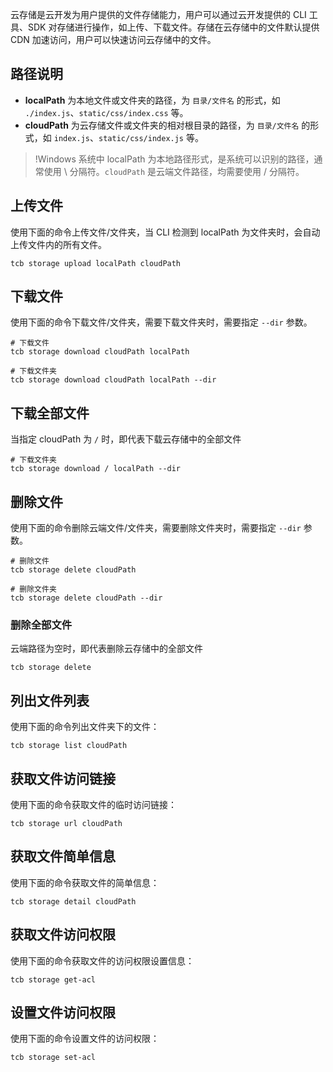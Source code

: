 
云存储是云开发为用户提供的文件存储能力，用户可以通过云开发提供的 CLI 工具、SDK 对存储进行操作，如上传、下载文件。存储在云存储中的文件默认提供 CDN 加速访问，用户可以快速访问云存储中的文件。

 
## 路径说明
- **localPath** 为本地文件或文件夹的路径，为 `目录/文件名` 的形式，如 `./index.js`、`static/css/index.css` 等。
- **cloudPath** 为云存储文件或文件夹的相对根目录的路径，为 `目录/文件名` 的形式，如 `index.js`、`static/css/index.js` 等。

>!Windows 系统中 localPath 为本地路径形式，是系统可以识别的路径，通常使用 \ 分隔符。`cloudPath` 是云端文件路径，均需要使用 / 分隔符。

## 上传文件
使用下面的命令上传文件/文件夹，当 CLI 检测到 localPath 为文件夹时，会自动上传文件内的所有文件。
```
tcb storage upload localPath cloudPath
```

## 下载文件
使用下面的命令下载文件/文件夹，需要下载文件夹时，需要指定 `--dir` 参数。
```
# 下载文件
tcb storage download cloudPath localPath

# 下载文件夹
tcb storage download cloudPath localPath --dir
```

## 下载全部文件

当指定 cloudPath 为 `/` 时，即代表下载云存储中的全部文件

```
# 下载文件夹
tcb storage download / localPath --dir
```

## 删除文件
使用下面的命令删除云端文件/文件夹，需要删除文件夹时，需要指定 `--dir` 参数。
```
# 删除文件
tcb storage delete cloudPath

# 删除文件夹
tcb storage delete cloudPath --dir
```
### 删除全部文件

云端路径为空时，即代表删除云存储中的全部文件

```
tcb storage delete
```

## 列出文件列表
使用下面的命令列出文件夹下的文件：
```
tcb storage list cloudPath
```

## 获取文件访问链接
使用下面的命令获取文件的临时访问链接：
```
tcb storage url cloudPath
```

## 获取文件简单信息
使用下面的命令获取文件的简单信息：
```
tcb storage detail cloudPath
```

## 获取文件访问权限
使用下面的命令获取文件的访问权限设置信息：
```
tcb storage get-acl
```

## 设置文件访问权限
使用下面的命令设置文件的访问权限：
```
tcb storage set-acl
```



